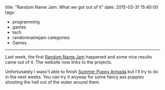 title: "Random Name Jam: What we got out of it"
date: 2015-03-31 15:40:00
tags:
  - programming
  - games
  - tech
  - randomnamejam
categories:
  - Games
---

Last week, the first [Random Name Jam](http://lnwdr.github.io/random-name-jam/) happened and some nice results came out of it. The website now links to the projects.

Unfortunately I wasn't able to finish [Summer Puppy Armada](http://koehr.in/spa/) but I'll try to do in the next weeks. You can try it anyway for some fancy ass puppies shooting the hell out of the water around them.


